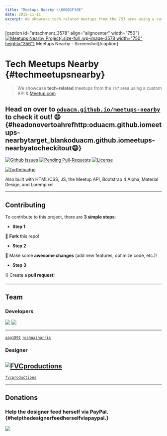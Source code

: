 ```yaml
--- 
title: "Meetups Nearby \\U0001F30E"
date: 2015-11-11
excerpt: We showcase tech-related meetups from the 757 area using a custom API & Meetup.com
---
```


\[caption id="attachment\_3578" align="aligncenter"
width="750"\][![Meetups Nearby
Project](https://fvcproductions.files.wordpress.com/2015/12/screenshot.png){.size-full
.wp-image-3578 width="750"
height="356"}](https://fvcproductions.files.wordpress.com/2015/12/screenshot.png)
Meetups Nearby - Screenshot\[/caption\]

Tech Meetups Nearby {#techmeetupsnearby}
===================

> We showcase **tech-related** meetups from the `757` area using a
> custom API & [Meetup.com](http://meetup.com)

Head on over to [`oduacm.github.io/meetups-nearby`](http://oduacm.github.io/meetups-nearby) to check it out! :smile: {#headonovertoahrefhttp:oduacm.github.iomeetups-nearbytarget_blankoduacm.github.iomeetups-nearbyatocheckitout:smile:}
--------------------------------------------------------------------------------------------------------------------

[![Github
Issues](http://githubbadges.herokuapp.com/oduacm/meetups-nearby/issues.svg?style=flat-square)](https://github.com/oduacm/meetups-nearby/issues)
[![Pending
Pull-Requests](http://githubbadges.herokuapp.com/oduacm/meetups-nearby/pulls.svg?style=flat-square)](https://github.com/oduacm/meetups-nearby/pulls)
[![License](http://img.shields.io/:license-mit-blue.svg?style=flat-square)](http://badges.mit-license.org)

[![forthebadge](http://forthebadge.com/images/badges/built-with-swag.svg)](http://forthebadge.com)

Also built with HTML/CSS, JS, the Meetup API, Bootstrap 4 Alpha,
Material Design, and Lorempixel.

------------------------------------------------------------------------

Contributing
------------

To contribute to this project, there are **3 simple steps**:

-   **Step 1**

🍴 **Fork** this repo!

-   **Step 2**

🔨 Make some **awesome changes** (add new features, optimize code, etc.)!

-   **Step 3**

🔃 Create a **pull request**!

------------------------------------------------------------------------

Team
----

### Developers

  ![](https://avatars2.githubusercontent.com/u/2312094?v=3&s=460)   ![](https://avatars2.githubusercontent.com/u/10967744?v=3&s=460)
  ----------------------------------------------------------------- ------------------------------------------------------------------
  [`aag1091`](http://github.com/aag1091)                            [`joshuajharris`](http://github.com/joshuajharris)

### Designer

  [![FVCproductions](https://avatars1.githubusercontent.com/u/4284691?v=3&s=200)](http://fvcproductions.com)
  ------------------------------------------------------------------------------------------------------------
  [`fvcproductions`](http://github.com/fvcproductions)

------------------------------------------------------------------------

Donations
---------

### Help the designer feed herself via PayPal. {#helpthedesignerfeedherselfviapaypal.}

[![](https://raw.github.com/xioTechnologies/PayPal-Button/master/PayPal%20Button.png)](http://paypal.me/fvcproductions)
